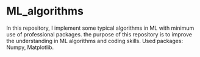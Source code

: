 # ML_algorithms
In this repository, I implement some typical algorithms in ML with minimum use of professional packages.
the purpose of this repository is to improve the understanding in ML algorithms and coding skills.
Used packages: Numpy, Matplotlib.
